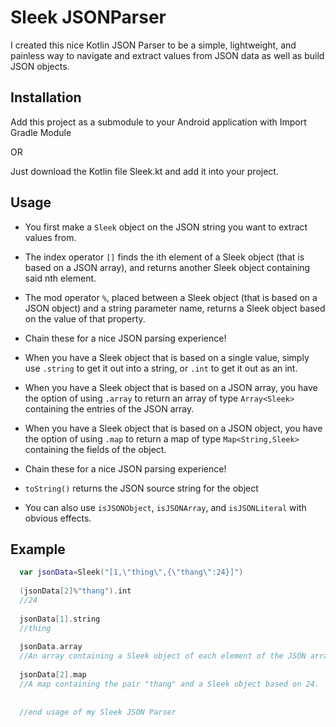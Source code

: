 # Sleek JSONParser

I created this nice Kotlin JSON Parser to be a simple, lightweight, and painless way to navigate and extract values from JSON data as well as build JSON objects.

## Installation

Add this project as a submodule to your Android application with Import Gradle Module

OR

Just download the Kotlin file Sleek.kt and add it into your project.

## Usage

- You first make a `Sleek` object on the JSON string you want to extract values from.

- The index operator `[]` finds the ith element of a Sleek object (that is based on a JSON array), and returns another Sleek object containing said nth element.

- The mod operator `%`, placed between a Sleek object (that is based on a JSON object) and a string parameter name, returns a Sleek object based on the value of that property.

- Chain these for a nice JSON parsing experience!

- When you have a Sleek object that is based on a single value, simply use `.string` to get it out into a string, or `.int` to get it out as an int.

- When you have a Sleek object that is based on a JSON array, you have the option of using `.array` to return an array of type `Array<Sleek>` containing the entries of the JSON array.

- When you have a Sleek object that is based on a JSON object, you have the option of using `.map` to return a map of type `Map<String,Sleek>` containing the fields of the object.

- Chain these for a nice JSON parsing experience!

- `toString()` returns the JSON source string for the object 

- You can also use `isJSONObject`, `isJSONArray`, and `isJSONLiteral` with obvious effects.

## Example

  ```kotlin
    var jsonData=Sleek("[1,\"thing\",{\"thang\":24}]")
    
    (jsonData[2]%"thang").int
    //24
    
    jsonData[1].string
    //thing
    
    jsonData.array
    //An array containing a Sleek object of each element of the JSON array: 1, "thing", and {"thang":24}
    
    jsonData[2].map
    //A map containing the pair "thang" and a Sleek object based on 24.
    
    
    //end usage of my Sleek JSON Parser
  ```
